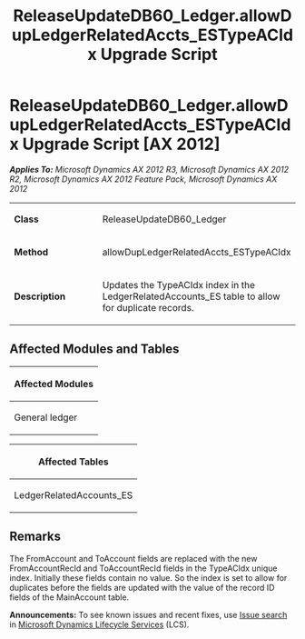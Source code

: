 ﻿---
title: ReleaseUpdateDB60_Ledger.allowDupLedgerRelatedAccts_ESTypeACIdx Upgrade Script
TOCTitle: ReleaseUpdateDB60_Ledger.allowDupLedgerRelatedAccts_ESTypeACIdx Upgrade Script
ms:assetid: 4e89eeb3-2b0d-4786-a3c1-4b91892fd87a
ms:mtpsurl: https://msdn.microsoft.com/en-us/library/JJ685468(v=AX.60)
ms:contentKeyID: 49708173
ms.date: 05/18/2015
mtps_version: v=AX.60
---

# ReleaseUpdateDB60\_Ledger.allowDupLedgerRelatedAccts\_ESTypeACIdx Upgrade Script [AX 2012]


_**Applies To:** Microsoft Dynamics AX 2012 R3, Microsoft Dynamics AX 2012 R2, Microsoft Dynamics AX 2012 Feature Pack, Microsoft Dynamics AX 2012_

<table>
<colgroup>
<col style="width: 50%" />
<col style="width: 50%" />
</colgroup>
<tbody>
<tr class="odd">
<td><p><strong>Class</strong></p></td>
<td><p>ReleaseUpdateDB60_Ledger</p></td>
</tr>
<tr class="even">
<td><p><strong>Method</strong></p></td>
<td><p>allowDupLedgerRelatedAccts_ESTypeACIdx</p></td>
</tr>
<tr class="odd">
<td><p><strong>Description</strong></p></td>
<td><p>Updates the TypeACIdx index in the LedgerRelatedAccounts_ES table to allow for duplicate records.</p></td>
</tr>
</tbody>
</table>


## Affected Modules and Tables

<table>
<colgroup>
<col style="width: 100%" />
</colgroup>
<thead>
<tr class="header">
<th><p>Affected Modules</p></th>
</tr>
</thead>
<tbody>
<tr class="odd">
<td><p>General ledger</p></td>
</tr>
</tbody>
</table>


<table>
<colgroup>
<col style="width: 100%" />
</colgroup>
<thead>
<tr class="header">
<th><p>Affected Tables</p></th>
</tr>
</thead>
<tbody>
<tr class="odd">
<td><p>LedgerRelatedAccounts_ES</p></td>
</tr>
</tbody>
</table>


## Remarks

The FromAccount and ToAccount fields are replaced with the new FromAccountRecId and ToAccountRecId fields in the TypeACIdx unique index. Initially these fields contain no value. So the index is set to allow for duplicates before the fields are updated with the value of the record ID fields of the MainAccount table.

  
**Announcements:** To see known issues and recent fixes, use [Issue search](http://go.microsoft.com/fwlink/?linkid=389258) in [Microsoft Dynamics Lifecycle Services](http://go.microsoft.com/fwlink/?linkid=306505) (LCS).

